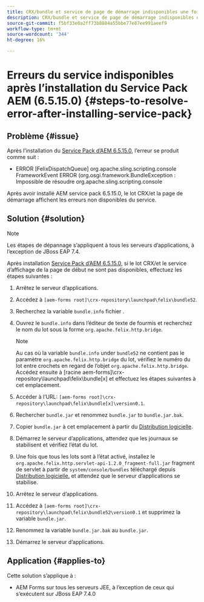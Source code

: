 ```yaml
---
title: CRX/bundle et service de page de démarrage indisponibles une fois le dernier Service Pack 6.5.15.0 installé
description: CRX/bundle et service de page de démarrage indisponibles une fois le dernier Service Pack 6.5.15.0 installé
source-git-commit: f5bf33e0a2ff73b8884a55bbe77e87ee991aeef9
workflow-type: tm+mt
source-wordcount: '344'
ht-degree: 16%

---
```



# Erreurs du service indisponibles après l’installation du Service Pack AEM (6.5.15.0) {#steps-to-resolve-error-after-installing-service-pack}

## Problème {#issue}

Après l’installation du [Service Pack d’AEM 6.5.15.0](https://experience.adobe.com/#/downloads/content/software-distribution/en/aem.html?package=/content/software-distribution/en/details.html/content/dam/aem/public/adobe/packages/cq650/servicepack/aem-service-pkg-6.5.15.0.zip), l’erreur se produit comme suit :
* ERROR [FelixDispatchQueue] org.apache.sling.scripting.console FrameworkEvent ERROR (org.osgi.framework.BundleException : Impossible de résoudre org.apache.sling.scripting.console

Après avoir installé AEM service pack 6.5.15.0, le lot CRX/et la page de démarrage affichent les erreurs non disponibles du service.

## Solution {#solution}

>[!NOTE]
>
>Les étapes de dépannage s’appliquent à tous les serveurs d’applications, à l’exception de JBoss EAP 7.4.

Après installation [Service Pack d’AEM 6.5.15.0](https://experience.adobe.com/#/downloads/content/software-distribution/en/aem.html?package=/content/software-distribution/en/details.html/content/dam/aem/public/adobe/packages/cq650/servicepack/aem-service-pkg-6.5.15.0.zip), si le lot CRX/et le service d’affichage de la page de début ne sont pas disponibles, effectuez les étapes suivantes :

1. Arrêtez le serveur d’applications.
1. Accédez à `[aem-forms root]\crx-repository\launchpad\felix\bundle52`.
1. Recherchez la variable `bundle.info` fichier .
1. Ouvrez le `bundle.info` dans l’éditeur de texte de fourmis et recherchez le nom du lot sous la forme `org.apache.felix.http.bridge`.

   >[!NOTE]
   >
   >Au cas où la variable `bundle.info` under `bundle52` ne contient pas le paramètre `org.apache.felix.http.bridge` du lot, vérifiez le numéro du lot entre crochets en regard de l’objet `org.apache.felix.http.bridge`. Accédez ensuite à [racine aem-forms]\crx-repository\launchpad\felix\bundle[x] et effectuez les étapes suivantes à cet emplacement.

1. Accéder à l’URL: `[aem-forms root]\crx-repository\launchpad\felix\bundle[x]\version0.1`.
1. Rechercher `bundle.jar` et renommez `bundle.jar` to `bundle.jar.bak`.
1. Copier `bundle.jar` à cet emplacement à partir du [Distribution logicielle](https://experience.adobe.com/#/downloads/content/software-distribution/en/aem.html?package=/content/software-distribution/en/details.html/content/dam/aem/public/adobe/packages/cq650/featurepack/bundle.jar).
1. Démarrez le serveur d’applications, attendez que les journaux se stabilisent et vérifiez l’état du lot.
1. Une fois que tous les lots sont à l’état activé, installez le `org.apache.felix.http.servlet-api-1.2.0_fragment-full.jar` fragment de servlet à partir de `system/console/bundles` téléchargé depuis [Distribution logicielle.](https://experience.adobe.com/#/downloads/content/software-distribution/en/aem.html?package=/content/software-distribution/en/details.html/content/dam/aem/public/adobe/packages/cq650/featurepack/org.apache.felix.http.servlet-api-1.2.0_fragment_full.jar) et attendez que le serveur d’applications se stabilise.
1. Arrêtez le serveur d’applications.
1. Accédez à `[aem-forms root]\crx-repository\launchpad\felix\bundle52\version0.1` et supprimez la variable `bundle.jar`.
1. Renommez la variable `bundle.jar.bak` au `bundle.jar`.
1. Démarrez le serveur d’applications.

## Application {#applies-to}

Cette solution s’applique à :
* AEM Forms sur tous les serveurs JEE, à l’exception de ceux qui s’exécutent sur JBoss EAP 7.4.0
